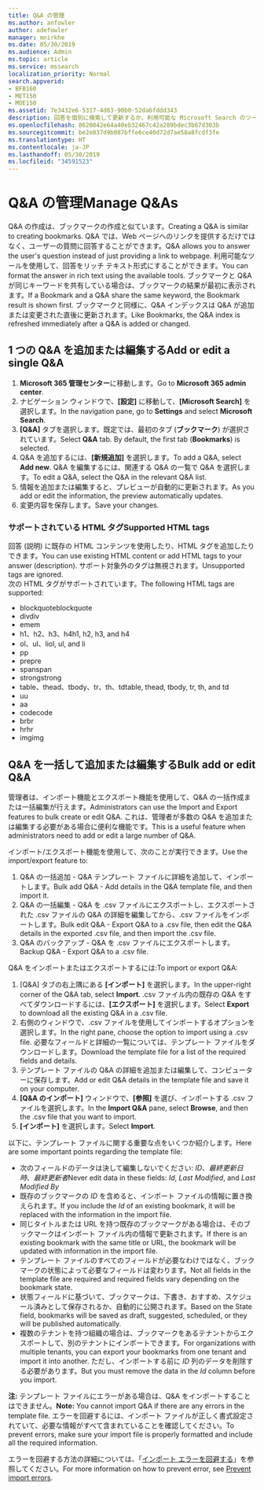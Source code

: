 ```yaml
---
title: Q&A の管理
ms.author: anfowler
author: adefowler
manager: mnirkhe
ms.date: 05/30/2019
ms.audience: Admin
ms.topic: article
ms.service: mssearch
localization_priority: Normal
search.appverid:
- BFB160
- MET150
- MOE150
ms.assetid: 7e3432e6-5317-4d63-90b0-52da6fddd343
description: 回答を個別に検索して更新するか、利用可能な Microsoft Search のツールを使用して一括ですべての回答を編集します
ms.openlocfilehash: 8620842e64a40eb32467c42a289bdec3b67d303b
ms.sourcegitcommit: be2e837d9b087bffe6ce40d72d7ae58a8fcdf3fe
ms.translationtype: HT
ms.contentlocale: ja-JP
ms.lasthandoff: 05/30/2019
ms.locfileid: "34591523"
---
```

# <a name="manage-qas"></a><span data-ttu-id="f0f8c-103">Q&A の管理</span><span class="sxs-lookup"><span data-stu-id="f0f8c-103">Manage Q&As</span></span>

<span data-ttu-id="f0f8c-104">Q&A の作成は、ブックマークの作成と似ています。</span><span class="sxs-lookup"><span data-stu-id="f0f8c-104">Creating a Q&A is similar to creating bookmarks.</span></span> <span data-ttu-id="f0f8c-105">Q&A では、Web ページへのリンクを提供するだけではなく、ユーザーの質問に回答することができます。</span><span class="sxs-lookup"><span data-stu-id="f0f8c-105">Q&A allows you to answer the user's question instead of just providing a link to webpage.</span></span> <span data-ttu-id="f0f8c-106">利用可能なツールを使用して、回答をリッチ テキスト形式にすることができます。</span><span class="sxs-lookup"><span data-stu-id="f0f8c-106">You can format the answer in rich text using the available tools.</span></span> <span data-ttu-id="f0f8c-107">ブックマークと Q&A が同じキーワードを共有している場合は、ブックマークの結果が最初に表示されます。</span><span class="sxs-lookup"><span data-stu-id="f0f8c-107">If a Bookmark and a Q&A share the same keyword, the Bookmark result is shown first.</span></span> <span data-ttu-id="f0f8c-108">ブックマークと同様に、Q&A インデックスは Q&A が追加または変更された直後に更新されます。</span><span class="sxs-lookup"><span data-stu-id="f0f8c-108">Like Bookmarks, the Q&A index is refreshed immediately after a Q&A is added or changed.</span></span> 

## <a name="add-or-edit-a-single-qa"></a><span data-ttu-id="f0f8c-109">1 つの Q&A を追加または編集する</span><span class="sxs-lookup"><span data-stu-id="f0f8c-109">Add or edit a single Q&A</span></span>
1. <span data-ttu-id="f0f8c-110">**Microsoft 365 管理センター**に移動します。</span><span class="sxs-lookup"><span data-stu-id="f0f8c-110">Go to **Microsoft 365 admin center**.</span></span>
1. <span data-ttu-id="f0f8c-111">ナビゲーション ウィンドウで、**[設定]** に移動して、**[Microsoft Search]** を選択します。</span><span class="sxs-lookup"><span data-stu-id="f0f8c-111">In the navigation pane, go to **Settings** and select **Microsoft Search**.</span></span>
1. <span data-ttu-id="f0f8c-112">**[Q&A]** タブを選択します。既定では、最初のタブ (**ブックマーク**) が選択されています。</span><span class="sxs-lookup"><span data-stu-id="f0f8c-112">Select **Q&A** tab. By default, the first tab (**Bookmarks**) is selected.</span></span>
1. <span data-ttu-id="f0f8c-113">Q&A を追加するには、**[新規追加]** を選択します。</span><span class="sxs-lookup"><span data-stu-id="f0f8c-113">To add a Q&A, select **Add new**.</span></span>
<span data-ttu-id="f0f8c-114">Q&A を編集するには、関連する Q&A の一覧で Q&A を選択します。</span><span class="sxs-lookup"><span data-stu-id="f0f8c-114">To edit a Q&A, select the Q&A in the relevant Q&A list.</span></span>
1. <span data-ttu-id="f0f8c-115">情報を追加または編集すると、プレビューが自動的に更新されます。</span><span class="sxs-lookup"><span data-stu-id="f0f8c-115">As you add or edit the information, the preview automatically updates.</span></span>
1. <span data-ttu-id="f0f8c-116">変更内容を保存します。</span><span class="sxs-lookup"><span data-stu-id="f0f8c-116">Save your changes.</span></span>

### <a name="supported-html-tags"></a><span data-ttu-id="f0f8c-117">サポートされている HTML タグ</span><span class="sxs-lookup"><span data-stu-id="f0f8c-117">Supported HTML tags</span></span>
<span data-ttu-id="f0f8c-118">回答 (説明) に既存の HTML コンテンツを使用したり、HTML タグを追加したりできます。</span><span class="sxs-lookup"><span data-stu-id="f0f8c-118">You can use existing HTML content or add HTML tags to your answer (description).</span></span> <span data-ttu-id="f0f8c-119">サポート対象外のタグは無視されます。</span><span class="sxs-lookup"><span data-stu-id="f0f8c-119">Unsupported tags are ignored.</span></span>  
<span data-ttu-id="f0f8c-120">次の HTML タグがサポートされています。</span><span class="sxs-lookup"><span data-stu-id="f0f8c-120">The following HTML tags are supported:</span></span>
- <span data-ttu-id="f0f8c-121">blockquote</span><span class="sxs-lookup"><span data-stu-id="f0f8c-121">blockquote</span></span>
- <span data-ttu-id="f0f8c-122">div</span><span class="sxs-lookup"><span data-stu-id="f0f8c-122">div</span></span>
- <span data-ttu-id="f0f8c-123">em</span><span class="sxs-lookup"><span data-stu-id="f0f8c-123">em</span></span>
- <span data-ttu-id="f0f8c-124">h1、h2、h3、h4</span><span class="sxs-lookup"><span data-stu-id="f0f8c-124">h1, h2, h3, and h4</span></span>
- <span data-ttu-id="f0f8c-125">ol、ul、li</span><span class="sxs-lookup"><span data-stu-id="f0f8c-125">ol, ul, and li</span></span>
- <span data-ttu-id="f0f8c-126">p</span><span class="sxs-lookup"><span data-stu-id="f0f8c-126">p</span></span>
- <span data-ttu-id="f0f8c-127">pre</span><span class="sxs-lookup"><span data-stu-id="f0f8c-127">pre</span></span>
- <span data-ttu-id="f0f8c-128">span</span><span class="sxs-lookup"><span data-stu-id="f0f8c-128">span</span></span>
- <span data-ttu-id="f0f8c-129">strong</span><span class="sxs-lookup"><span data-stu-id="f0f8c-129">strong</span></span>
- <span data-ttu-id="f0f8c-130">table、thead、tbody、tr、th、td</span><span class="sxs-lookup"><span data-stu-id="f0f8c-130">table, thead, tbody, tr, th, and td</span></span>
- <span data-ttu-id="f0f8c-131">u</span><span class="sxs-lookup"><span data-stu-id="f0f8c-131">u</span></span>
- <span data-ttu-id="f0f8c-132">a</span><span class="sxs-lookup"><span data-stu-id="f0f8c-132">a</span></span>
- <span data-ttu-id="f0f8c-133">code</span><span class="sxs-lookup"><span data-stu-id="f0f8c-133">code</span></span>
- <span data-ttu-id="f0f8c-134">br</span><span class="sxs-lookup"><span data-stu-id="f0f8c-134">br</span></span>
- <span data-ttu-id="f0f8c-135">hr</span><span class="sxs-lookup"><span data-stu-id="f0f8c-135">hr</span></span>
- <span data-ttu-id="f0f8c-136">img</span><span class="sxs-lookup"><span data-stu-id="f0f8c-136">img</span></span>

## <a name="bulk-add-or-edit-qas"></a><span data-ttu-id="f0f8c-137">Q&A を一括して追加または編集する</span><span class="sxs-lookup"><span data-stu-id="f0f8c-137">Bulk add or edit Q&A</span></span>
<span data-ttu-id="f0f8c-138">管理者は、インポート機能とエクスポート機能を使用して、Q&A の一括作成または一括編集が行えます。</span><span class="sxs-lookup"><span data-stu-id="f0f8c-138">Administrators can use the Import and Export features to bulk create or edit Q&A.</span></span> <span data-ttu-id="f0f8c-139">これは、管理者が多数の Q&A を追加または編集する必要がある場合に便利な機能です。</span><span class="sxs-lookup"><span data-stu-id="f0f8c-139">This is a useful feature when administrators need to add or edit a large number of Q&A.</span></span> 

<span data-ttu-id="f0f8c-140">インポート/エクスポート機能を使用して、次のことが実行できます。</span><span class="sxs-lookup"><span data-stu-id="f0f8c-140">Use the import/export feature to:</span></span>
1. <span data-ttu-id="f0f8c-141">Q&A の一括追加 - Q&A テンプレート ファイルに詳細を追加して、インポートします。</span><span class="sxs-lookup"><span data-stu-id="f0f8c-141">Bulk add Q&A - Add details in the Q&A template file, and then import it.</span></span>
1. <span data-ttu-id="f0f8c-142">Q&A の一括編集 - Q&A を .csv ファイルにエクスポートし、エクスポートされた .csv ファイルの Q&A の詳細を編集してから、.csv ファイルをインポートします。</span><span class="sxs-lookup"><span data-stu-id="f0f8c-142">Bulk edit Q&A - Export Q&A to a .csv file, then edit the Q&A details in the exported .csv file, and then import the .csv file.</span></span>
1. <span data-ttu-id="f0f8c-143">Q&A のバックアップ - Q&A を .csv ファイルにエクスポートします。</span><span class="sxs-lookup"><span data-stu-id="f0f8c-143">Backup Q&A - Export Q&A to a .csv file.</span></span>

<span data-ttu-id="f0f8c-144">Q&A をインポートまたはエクスポートするには:</span><span class="sxs-lookup"><span data-stu-id="f0f8c-144">To import or export Q&A:</span></span>
1. <span data-ttu-id="f0f8c-145">[Q&A] タブの右上隅にある **[インポート]** を選択します。</span><span class="sxs-lookup"><span data-stu-id="f0f8c-145">In the upper-right corner of the Q&A tab, select **Import**.</span></span> <span data-ttu-id="f0f8c-146">.csv ファイル内の既存の Q&A をすべてダウンロードするには、**[エクスポート]** を選択します。</span><span class="sxs-lookup"><span data-stu-id="f0f8c-146">Select **Export** to download all the existing Q&A in a .csv file.</span></span>
1. <span data-ttu-id="f0f8c-147">右側のウィンドウで、.csv ファイルを使用してインポートするオプションを選択します。</span><span class="sxs-lookup"><span data-stu-id="f0f8c-147">In the right pane, choose the option to import using a .csv file.</span></span>
<span data-ttu-id="f0f8c-148">必要なフィールドと詳細の一覧については、テンプレート ファイルをダウンロードします。</span><span class="sxs-lookup"><span data-stu-id="f0f8c-148">Download the template file for a list of the required fields and details.</span></span> 
1. <span data-ttu-id="f0f8c-149">テンプレート ファイルの Q&A の詳細を追加または編集して、コンピューターに保存します。</span><span class="sxs-lookup"><span data-stu-id="f0f8c-149">Add or edit Q&A details in the template file and save it on your computer.</span></span> 
1. <span data-ttu-id="f0f8c-150">**[Q&A のインポート]** ウィンドウで、**[参照]** を選び、インポートする .csv ファイルを選択します。</span><span class="sxs-lookup"><span data-stu-id="f0f8c-150">In the **Import Q&A** pane, select **Browse**, and then the .csv file that you want to import.</span></span>
1. <span data-ttu-id="f0f8c-151">**[インポート]** を選択します。</span><span class="sxs-lookup"><span data-stu-id="f0f8c-151">Select **Import**.</span></span>

<span data-ttu-id="f0f8c-152">以下に、テンプレート ファイルに関する重要な点をいくつか紹介します。</span><span class="sxs-lookup"><span data-stu-id="f0f8c-152">Here are some important points regarding the template file:</span></span>
- <span data-ttu-id="f0f8c-153">次のフィールドのデータは決して編集しないでください: *ID*、*最終更新日時*、*最終更新者*</span><span class="sxs-lookup"><span data-stu-id="f0f8c-153">Never edit data in these fields: *Id*, *Last Modified*, and *Last Modified By*</span></span>
- <span data-ttu-id="f0f8c-154">既存のブックマークの *ID* を含めると、インポート ファイルの情報に置き換えられます。</span><span class="sxs-lookup"><span data-stu-id="f0f8c-154">If you include the *Id* of an existing bookmark, it will be replaced with the information in the import file.</span></span>
- <span data-ttu-id="f0f8c-155">同じタイトルまたは URL を持つ既存のブックマークがある場合は、そのブックマークはインポート ファイル内の情報で更新されます。</span><span class="sxs-lookup"><span data-stu-id="f0f8c-155">If there is an existing bookmark with the same title or URL, the bookmark will be updated with information in the import file.</span></span>
- <span data-ttu-id="f0f8c-156">テンプレート ファイルのすべてのフィールドが必要なわけではなく、ブックマークの状態によって必要なフィールドは変わります。</span><span class="sxs-lookup"><span data-stu-id="f0f8c-156">Not all fields in the template file are required and required fields vary depending on the bookmark state.</span></span>
- <span data-ttu-id="f0f8c-157">状態フィールドに基づいて、ブックマークは、下書き、おすすめ、スケジュール済みとして保存されるか、自動的に公開されます。</span><span class="sxs-lookup"><span data-stu-id="f0f8c-157">Based on the State field, bookmarks will be saved as draft, suggested, scheduled, or they will be published automatically.</span></span>
- <span data-ttu-id="f0f8c-158">複数のテナントを持つ組織の場合は、ブックマークをあるテナントからエクスポートして、別のテナントにインポートできます。</span><span class="sxs-lookup"><span data-stu-id="f0f8c-158">For organizations with multiple tenants, you can export your bookmarks from one tenant and import it into another.</span></span> <span data-ttu-id="f0f8c-159">ただし、インポートする前に *ID* 列のデータを削除する必要があります。</span><span class="sxs-lookup"><span data-stu-id="f0f8c-159">But you must remove the data in the *Id* column before you import.</span></span>

<span data-ttu-id="f0f8c-160">**注:** テンプレート ファイルにエラーがある場合は、Q&A をインポートすることはできません。</span><span class="sxs-lookup"><span data-stu-id="f0f8c-160">**Note:** You cannot import Q&A if there are any errors in the template file.</span></span> <span data-ttu-id="f0f8c-161">エラーを回避するには、インポート ファイルが正しく書式設定されていて、必要な情報がすべて含まれていることを確認してください。</span><span class="sxs-lookup"><span data-stu-id="f0f8c-161">To prevent errors, make sure your import file is properly formatted and include all the required information.</span></span> 

<span data-ttu-id="f0f8c-162">エラーを回避する方法の詳細については、「[インポート エラーを回避する](manage-bookmarks.md#prevent-import-errors)」を参照してください。</span><span class="sxs-lookup"><span data-stu-id="f0f8c-162">For more information on how to prevent error, see [Prevent import errors](manage-bookmarks.md#prevent-import-errors).</span></span>